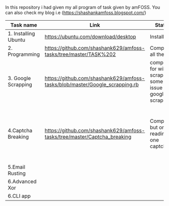 In this repository i had given my all program of task given by amFOSS.
You can also check my blog i.e (https://shashankamfoss.blogspot.com/)




|Task name                       |Link                                                          |Status       |Overview               |
|--------------------------------|--------------------------------------------------------------|-------------|----------------|
|1. Installing Ubuntu            |https://ubuntu.com/download/desktop                           |Installed    |Downloaded and installed|
|2. Programming                  |https://github.com/shashank629/amfoss-tasks/tree/master/TASK%202|Completed all the task|Used Python 2 |
|3. Google Scrapping             |https://github.com/shashank629/amfoss-tasks/blob/master/Google_scrapping.rb|completed for wiki scrapping some issue for google scrapping|Completed using ruby imported module nokogiri, httparty,byebug|
|4.Captcha Breaking              |https://github.com/shashank629/amfoss-tasks/tree/master/Captcha_breaking                      |Completed but only reading one captcha     |Installed  PIP and PIL also installed tesseract OCR,installed PyTesseract,Image magic tools downloaded, also created a png file for captcha | 
|5.Email Rusting| | |Learning rusting |
|6.Advanced Xor||||
|6.CLI app | | |Learning GO  |
